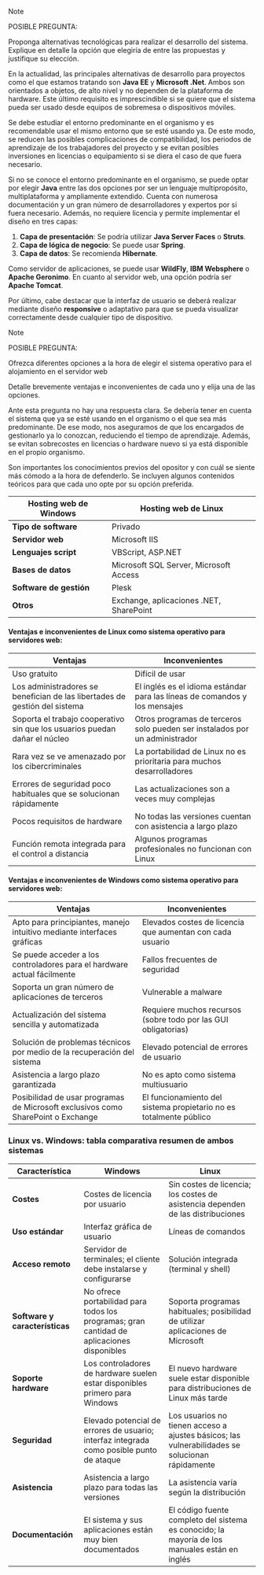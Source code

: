 > [!NOTE]
> POSIBLE PREGUNTA: 
> 
> Proponga alternativas tecnológicas para realizar el desarrollo del sistema. Explique en detalle la opción que elegiría de entre las propuestas y justifique su elección.

En la actualidad, las principales alternativas de desarrollo para proyectos como el que estamos tratando son **Java EE** y **Microsoft .Net**. Ambos son orientados a objetos, de alto nivel y no dependen de la plataforma de hardware. Este último requisito es imprescindible si se quiere que el sistema pueda ser usado desde equipos de sobremesa o dispositivos móviles.

Se debe estudiar el entorno predominante en el organismo y es recomendable usar el mismo entorno que se esté usando ya. De este modo, se reducen las posibles complicaciones de compatibilidad, los periodos de aprendizaje de los trabajadores del proyecto y se evitan posibles inversiones en licencias o equipamiento si se diera el caso de que fuera necesario.

Si no se conoce el entorno predominante en el organismo, se puede optar por elegir **Java** entre las dos opciones por ser un lenguaje multipropósito, multiplataforma y ampliamente extendido. Cuenta con numerosa documentación y un gran número de desarrolladores y expertos por si fuera necesario. Además, no requiere licencia y permite implementar el diseño en tres capas:

1. **Capa de presentación**: Se podría utilizar **Java Server Faces** o **Struts**.
2. **Capa de lógica de negocio**: Se puede usar **Spring**.
3. **Capa de datos**: Se recomienda **Hibernate**.

Como servidor de aplicaciones, se puede usar **WildFly**, **IBM Websphere** o **Apache Geronimo**. En cuanto al servidor web, una opción podría ser **Apache Tomcat**.

Por último, cabe destacar que la interfaz de usuario se deberá realizar mediante diseño **responsive** o adaptativo para que se pueda visualizar correctamente desde cualquier tipo de dispositivo.

> [!NOTE]
> POSIBLE PREGUNTA: 
> 
> Ofrezca diferentes opciones a la hora de elegir el sistema operativo para el alojamiento en el servidor web

Detalle brevemente ventajas e inconvenientes de cada uno y elija una de las opciones.

Ante esta pregunta no hay una respuesta clara. Se debería tener en cuenta el sistema que ya se esté usando en el organismo o el que sea más predominante. De ese modo, nos aseguramos de que los encargados de gestionarlo ya lo conozcan, reduciendo el tiempo de aprendizaje. Además, se evitan sobrecostes en licencias o hardware nuevo si ya está disponible en el propio organismo.

Son importantes los conocimientos previos del opositor y con cuál se siente más cómodo a la hora de defenderlo. Se incluyen algunos contenidos teóricos para que cada uno opte por su opción preferida.

| **Hosting web de Windows** | **Hosting web de Linux** |
|-----------------------------|--------------------------|
| **Tipo de software**         | Privado                  | De código abierto           |
| **Servidor web**             | Microsoft IIS            | Apache, Nginx               |
| **Lenguajes script**         | VBScript, ASP.NET        | Perl, PHP, Python, Ruby      |
| **Bases de datos**           | Microsoft SQL Server, Microsoft Access | MySQL, MariaDB          |
| **Software de gestión**      | Plesk                    | cPanel, Plesk, Confixx       |
| **Otros**                    | Exchange, aplicaciones .NET, SharePoint | WordPress, Joomla, etc. |

#### Ventajas e inconvenientes de Linux como sistema operativo para servidores web: <!-- {docsify-ignore} -->

| **Ventajas**                                                                 | **Inconvenientes**                                                          |
|------------------------------------------------------------------------------|-----------------------------------------------------------------------------|
| Uso gratuito                                                                 | Difícil de usar                                                             |
| Los administradores se benefician de las libertades de gestión del sistema    | El inglés es el idioma estándar para las líneas de comandos y los mensajes   |
| Soporta el trabajo cooperativo sin que los usuarios puedan dañar el núcleo    | Otros programas de terceros solo pueden ser instalados por un administrador  |
| Rara vez se ve amenazado por los cibercriminales                             | La portabilidad de Linux no es prioritaria para muchos desarrolladores       |
| Errores de seguridad poco habituales que se solucionan rápidamente           | Las actualizaciones son a veces muy complejas                               |
| Pocos requisitos de hardware                                                 | No todas las versiones cuentan con asistencia a largo plazo                 |
| Función remota integrada para el control a distancia                         | Algunos programas profesionales no funcionan con Linux                      |

#### Ventajas e inconvenientes de Windows como sistema operativo para servidores web: <!-- {docsify-ignore} -->

| **Ventajas**                                                                 | **Inconvenientes**                                                          |
|------------------------------------------------------------------------------|-----------------------------------------------------------------------------|
| Apto para principiantes, manejo intuitivo mediante interfaces gráficas        | Elevados costes de licencia que aumentan con cada usuario                   |
| Se puede acceder a los controladores para el hardware actual fácilmente       | Fallos frecuentes de seguridad                                              |
| Soporta un gran número de aplicaciones de terceros                           | Vulnerable a malware                                                        |
| Actualización del sistema sencilla y automatizada                            | Requiere muchos recursos (sobre todo por las GUI obligatorias)               |
| Solución de problemas técnicos por medio de la recuperación del sistema       | Elevado potencial de errores de usuario                                     |
| Asistencia a largo plazo garantizada                                          | No es apto como sistema multiusuario                                        |
| Posibilidad de usar programas de Microsoft exclusivos como SharePoint o Exchange | El funcionamiento del sistema propietario no es totalmente público        |

### Linux vs. Windows: tabla comparativa resumen de ambos sistemas <!-- {docsify-ignore} -->

| **Característica**        | **Windows**                                                                 | **Linux**                                                                    |
|---------------------------|-----------------------------------------------------------------------------|-----------------------------------------------------------------------------|
| **Costes**                | Costes de licencia por usuario                                              | Sin costes de licencia; los costes de asistencia dependen de las distribuciones |
| **Uso estándar**           | Interfaz gráfica de usuario                                                 | Líneas de comandos                                                          |
| **Acceso remoto**          | Servidor de terminales; el cliente debe instalarse y configurarse           | Solución integrada (terminal y shell)                                       |
| **Software y características** | No ofrece portabilidad para todos los programas; gran cantidad de aplicaciones disponibles | Soporta programas habituales; posibilidad de utilizar aplicaciones de Microsoft |
| **Soporte hardware**       | Los controladores de hardware suelen estar disponibles primero para Windows | El nuevo hardware suele estar disponible para distribuciones de Linux más tarde |
| **Seguridad**              | Elevado potencial de errores de usuario; interfaz integrada como posible punto de ataque | Los usuarios no tienen acceso a ajustes básicos; las vulnerabilidades se solucionan rápidamente |
| **Asistencia**             | Asistencia a largo plazo para todas las versiones                           | La asistencia varía según la distribución                                    |
| **Documentación**          | El sistema y sus aplicaciones están muy bien documentados                   | El código fuente completo del sistema es conocido; la mayoría de los manuales están en inglés |

